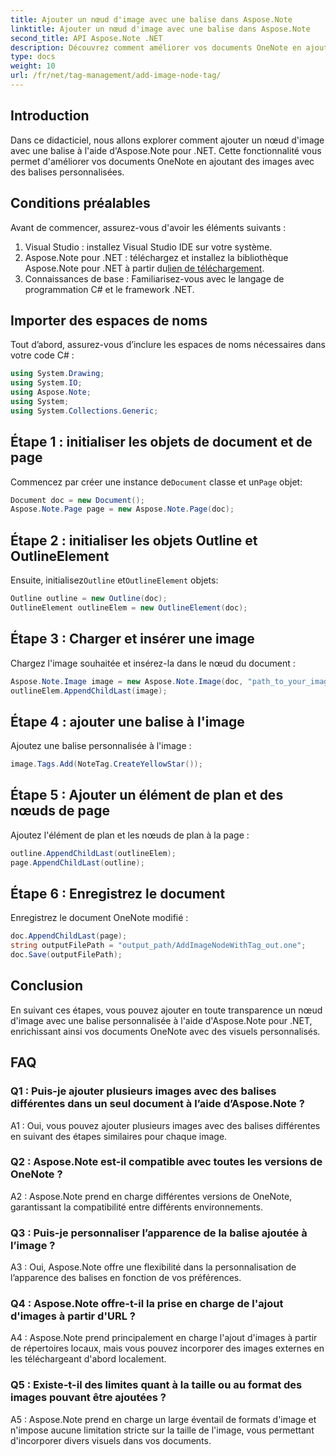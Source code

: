 ```yaml
---
title: Ajouter un nœud d'image avec une balise dans Aspose.Note
linktitle: Ajouter un nœud d'image avec une balise dans Aspose.Note
second_title: API Aspose.Note .NET
description: Découvrez comment améliorer vos documents OneNote en ajoutant des images avec des balises personnalisées à l'aide d'Aspose.Note pour .NET.
type: docs
weight: 10
url: /fr/net/tag-management/add-image-node-tag/
---
```

## Introduction

Dans ce didacticiel, nous allons explorer comment ajouter un nœud d'image avec une balise à l'aide d'Aspose.Note pour .NET. Cette fonctionnalité vous permet d'améliorer vos documents OneNote en ajoutant des images avec des balises personnalisées.

## Conditions préalables

Avant de commencer, assurez-vous d'avoir les éléments suivants :

1. Visual Studio : installez Visual Studio IDE sur votre système.
2.  Aspose.Note pour .NET : téléchargez et installez la bibliothèque Aspose.Note pour .NET à partir du[lien de téléchargement](https://releases.aspose.com/note/net/).
3. Connaissances de base : Familiarisez-vous avec le langage de programmation C# et le framework .NET.

## Importer des espaces de noms

Tout d’abord, assurez-vous d’inclure les espaces de noms nécessaires dans votre code C# :

```csharp
using System.Drawing;
using System.IO;
using Aspose.Note;
using System;
using System.Collections.Generic;
```

## Étape 1 : initialiser les objets de document et de page

 Commencez par créer une instance de`Document` classe et un`Page` objet:

```csharp
Document doc = new Document();
Aspose.Note.Page page = new Aspose.Note.Page(doc);
```

## Étape 2 : initialiser les objets Outline et OutlineElement

 Ensuite, initialisez`Outline` et`OutlineElement` objets:

```csharp
Outline outline = new Outline(doc);
OutlineElement outlineElem = new OutlineElement(doc);
```

## Étape 3 : Charger et insérer une image

Chargez l'image souhaitée et insérez-la dans le nœud du document :

```csharp
Aspose.Note.Image image = new Aspose.Note.Image(doc, "path_to_your_image.jpg");
outlineElem.AppendChildLast(image);
```

## Étape 4 : ajouter une balise à l'image

Ajoutez une balise personnalisée à l'image :

```csharp
image.Tags.Add(NoteTag.CreateYellowStar());
```

## Étape 5 : Ajouter un élément de plan et des nœuds de page

Ajoutez l'élément de plan et les nœuds de plan à la page :

```csharp
outline.AppendChildLast(outlineElem);
page.AppendChildLast(outline);
```

## Étape 6 : Enregistrez le document

Enregistrez le document OneNote modifié :

```csharp
doc.AppendChildLast(page);
string outputFilePath = "output_path/AddImageNodeWithTag_out.one";
doc.Save(outputFilePath);
```

## Conclusion

En suivant ces étapes, vous pouvez ajouter en toute transparence un nœud d'image avec une balise personnalisée à l'aide d'Aspose.Note pour .NET, enrichissant ainsi vos documents OneNote avec des visuels personnalisés.

## FAQ

### Q1 : Puis-je ajouter plusieurs images avec des balises différentes dans un seul document à l’aide d’Aspose.Note ?

A1 : Oui, vous pouvez ajouter plusieurs images avec des balises différentes en suivant des étapes similaires pour chaque image.

### Q2 : Aspose.Note est-il compatible avec toutes les versions de OneNote ?

A2 : Aspose.Note prend en charge différentes versions de OneNote, garantissant la compatibilité entre différents environnements.

### Q3 : Puis-je personnaliser l’apparence de la balise ajoutée à l’image ?

A3 : Oui, Aspose.Note offre une flexibilité dans la personnalisation de l’apparence des balises en fonction de vos préférences.

### Q4 : Aspose.Note offre-t-il la prise en charge de l'ajout d'images à partir d'URL ?

A4 : Aspose.Note prend principalement en charge l'ajout d'images à partir de répertoires locaux, mais vous pouvez incorporer des images externes en les téléchargeant d'abord localement.

### Q5 : Existe-t-il des limites quant à la taille ou au format des images pouvant être ajoutées ?

A5 : Aspose.Note prend en charge un large éventail de formats d'image et n'impose aucune limitation stricte sur la taille de l'image, vous permettant d'incorporer divers visuels dans vos documents.